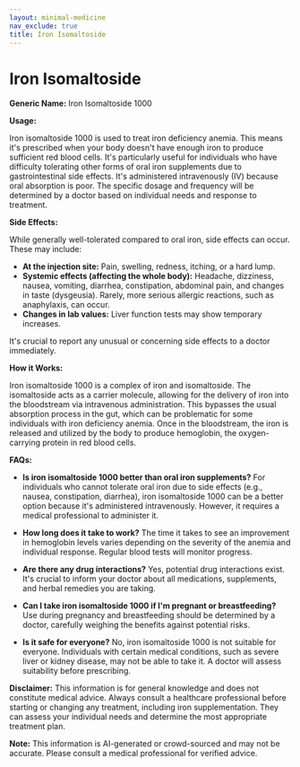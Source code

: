 ```yaml
---
layout: minimal-medicine
nav_exclude: true
title: Iron Isomaltoside
---
```


# Iron Isomaltoside

**Generic Name:** Iron Isomaltoside 1000

**Usage:**

Iron isomaltoside 1000 is used to treat iron deficiency anemia.  This means it's prescribed when your body doesn't have enough iron to produce sufficient red blood cells.  It's particularly useful for individuals who have difficulty tolerating other forms of oral iron supplements due to gastrointestinal side effects.  It's administered intravenously (IV) because oral absorption is poor.  The specific dosage and frequency will be determined by a doctor based on individual needs and response to treatment.


**Side Effects:**

While generally well-tolerated compared to oral iron, side effects can occur.  These may include:

* **At the injection site:** Pain, swelling, redness, itching, or a hard lump.
* **Systemic effects (affecting the whole body):** Headache, dizziness, nausea, vomiting, diarrhea, constipation, abdominal pain, and changes in taste (dysgeusia).  Rarely, more serious allergic reactions, such as anaphylaxis, can occur.
* **Changes in lab values:** Liver function tests may show temporary increases.

It's crucial to report any unusual or concerning side effects to a doctor immediately.


**How it Works:**

Iron isomaltoside 1000 is a complex of iron and isomaltoside. The isomaltoside acts as a carrier molecule, allowing for the delivery of iron into the bloodstream via intravenous administration.  This bypasses the usual absorption process in the gut, which can be problematic for some individuals with iron deficiency anemia.  Once in the bloodstream, the iron is released and utilized by the body to produce hemoglobin, the oxygen-carrying protein in red blood cells.


**FAQs:**

* **Is iron isomaltoside 1000 better than oral iron supplements?**  For individuals who cannot tolerate oral iron due to side effects (e.g., nausea, constipation, diarrhea), iron isomaltoside 1000 can be a better option because it's administered intravenously. However, it requires a medical professional to administer it.

* **How long does it take to work?** The time it takes to see an improvement in hemoglobin levels varies depending on the severity of the anemia and individual response.  Regular blood tests will monitor progress.

* **Are there any drug interactions?**  Yes, potential drug interactions exist. It's crucial to inform your doctor about all medications, supplements, and herbal remedies you are taking.

* **Can I take iron isomaltoside 1000 if I'm pregnant or breastfeeding?**  Use during pregnancy and breastfeeding should be determined by a doctor, carefully weighing the benefits against potential risks.

* **Is it safe for everyone?**  No, iron isomaltoside 1000 is not suitable for everyone.  Individuals with certain medical conditions, such as severe liver or kidney disease, may not be able to take it.  A doctor will assess suitability before prescribing.


**Disclaimer:** This information is for general knowledge and does not constitute medical advice.  Always consult a healthcare professional before starting or changing any treatment, including iron supplementation.  They can assess your individual needs and determine the most appropriate treatment plan.


**Note:** This information is AI-generated or crowd-sourced and may not be accurate. Please consult a medical professional for verified advice.